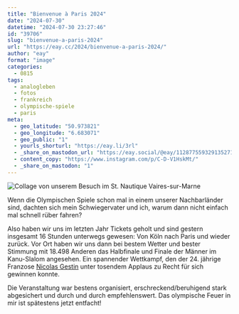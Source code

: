 ```yaml
---
title: "Bienvenue à Paris 2024"
date: "2024-07-30"
datetime: "2024-07-30 23:27:46"
id: "39706"
slug: "bienvenue-a-paris-2024"
url: "https://eay.cc/2024/bienvenue-a-paris-2024/"
author: "eay"
format: "image"
categories:
  - 0815
tags:
  - analogleben
  - fotos
  - frankreich
  - olympische-spiele
  - paris
meta:
  - geo_latitude: "50.973821"
  - geo_longitude: "6.683071"
  - geo_public: "1"
  - yourls_shorturl: "https://eay.li/3rl"
  - _share_on_mastodon_url: "https://eay.social/@eay/112877559329135271"
  - content_copy: "https://www.instagram.com/p/C-D-V1HskMt/"
  - _share_on_mastodon: "1"
---
```


![Collage von unserem Besuch im St. Nautique Vaires-sur-Marne](https://eay.cc/uploads/2024/paris-2024.jpg)

Wenn die Olympischen Spiele schon mal in einem unserer Nachbarländer sind, dachten sich mein Schwiegervater und ich, warum dann nicht einfach mal schnell rüber fahren?

Also haben wir uns im letzten Jahr Tickets geholt und sind gestern insgesamt 16 Stunden unterwegs gewesen: Von Köln nach Paris und wieder zurück. Vor Ort haben wir uns dann bei bestem Wetter und bester Stimmung mit 18.498 Anderen das Halbfinale und Finale der Männer im Kanu-Slalom angesehen. Ein spannender Wettkampf, den der 24. jährige Franzose [Nicolas Gestin](https://en.wikipedia.org/wiki/Nicolas_Gestin) unter tosendem Applaus zu Recht für sich gewinnen konnte.

Die Veranstaltung war bestens organisiert, erschreckend/beruhigend stark abgesichert und durch und durch empfehlenswert. Das olympische Feuer in mir ist spätestens jetzt entfacht!
